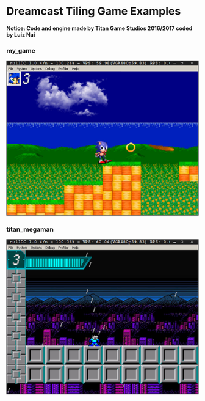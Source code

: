# Dreamcast Tiling Game Examples
**Notice: Code and engine made by Titan Game Studios 2016/2017 coded by Luiz Nai**

### my_game
![Screenshot](https://raw.githubusercontent.com/Nold360/TitanIDE_Examples/master/my_game.jpg)

### titan_megaman
![Screenshot](https://raw.githubusercontent.com/Nold360/TitanIDE_Examples/master/titan_megaman.jpg)
